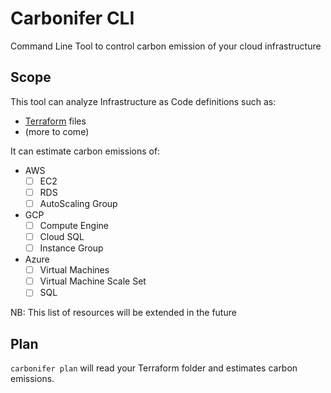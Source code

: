# Carbonifer CLI

Command Line Tool to control carbon emission of your cloud infrastructure

## Scope

This tool can analyze Infrastructure as Code definitions such as:

- [Terraform](https://www.terraform.io/) files
- (more to come)

It can estimate carbon emissions of:

- AWS
  - [ ] EC2
  - [ ] RDS
  - [ ] AutoScaling Group
- GCP
  - [ ] Compute Engine
  - [ ] Cloud SQL
  - [ ] Instance Group
- Azure
  - [ ] Virtual Machines
  - [ ] Virtual Machine Scale Set
  - [ ] SQL
  
NB: This list of resources will be extended in the future

## Plan

`carbonifer plan` will read your Terraform folder and estimates carbon emissions.
